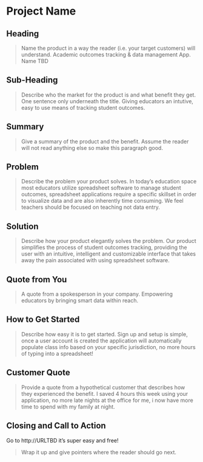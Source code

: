 # Project Name #

<!-- 
> This material was originally posted [here](http://www.quora.com/What-is-Amazons-approach-to-product-development-and-product-management). It is reproduced here for posterities sake.

There is an approach called "working backwards" that is widely used at Amazon. They work backwards from the customer, rather than starting with an idea for a product and trying to bolt customers onto it. While working backwards can be applied to any specific product decision, using this approach is especially important when developing new products or features.

For new initiatives a product manager typically starts by writing an internal press release announcing the finished product. The target audience for the press release is the new/updated product's customers, which can be retail customers or internal users of a tool or technology. Internal press releases are centered around the customer problem, how current solutions (internal or external) fail, and how the new product will blow away existing solutions.

If the benefits listed don't sound very interesting or exciting to customers, then perhaps they're not (and shouldn't be built). Instead, the product manager should keep iterating on the press release until they've come up with benefits that actually sound like benefits. Iterating on a press release is a lot less expensive than iterating on the product itself (and quicker!).

If the press release is more than a page and a half, it is probably too long. Keep it simple. 3-4 sentences for most paragraphs. Cut out the fat. Don't make it into a spec. You can accompany the press release with a FAQ that answers all of the other business or execution questions so the press release can stay focused on what the customer gets. My rule of thumb is that if the press release is hard to write, then the product is probably going to suck. Keep working at it until the outline for each paragraph flows. 

Oh, and I also like to write press-releases in what I call "Oprah-speak" for mainstream consumer products. Imagine you're sitting on Oprah's couch and have just explained the product to her, and then you listen as she explains it to her audience. That's "Oprah-speak", not "Geek-speak".

Once the project moves into development, the press release can be used as a touchstone; a guiding light. The product team can ask themselves, "Are we building what is in the press release?" If they find they're spending time building things that aren't in the press release (overbuilding), they need to ask themselves why. This keeps product development focused on achieving the customer benefits and not building extraneous stuff that takes longer to build, takes resources to maintain, and doesn't provide real customer benefit (at least not enough to warrant inclusion in the press release).
 -->
 
## Heading ##
  > Name the product in a way the reader (i.e. your target customers) will understand.
Academic outcomes tracking & data management App. Name TBD
## Sub-Heading ##
  > Describe who the market for the product is and what benefit they get. One sentence only underneath the title.
  Giving educators an intutive, easy to use means of tracking student outcomes.
## Summary ##
  > Give a summary of the product and the benefit. Assume the reader will not read anything else so make this paragraph good.
## Problem ##
  > Describe the problem your product solves.
In today’s education space most educators utilize spreadsheet software to manage student outcomes,  spreadsheet applications require a specific skillset in order to visualize data and are also inherently time consuming. We feel teachers should be focused on teaching not data entry. 
## Solution ##
  > Describe how your product elegantly solves the problem.
Our product simplifies the process of student outcomes tracking, providing the user with an intuitive, intelligent and customizable interface that takes away the pain associated with using spreadsheet software. 

## Quote from You ##
  > A quote from a spokesperson in your company.
Empowering educators by  bringing  smart data within reach.

## How to Get Started ##
  > Describe how easy it is to get started.
 Sign up and setup is simple, once a  user account is created the application will automatically populate class info based on your specific jurisdiction, no more hours of typing into a spreadsheet! 
 
## Customer Quote ##
  > Provide a quote from a hypothetical customer that describes how they experienced the benefit.
I saved 4 hours this week using your application, no more late nights at the office for me, i now have more time to spend with my family at night.

## Closing and Call to Action ##
Go to http://URLTBD it’s super easy and free!
  > Wrap it up and give pointers where the reader should go next.
